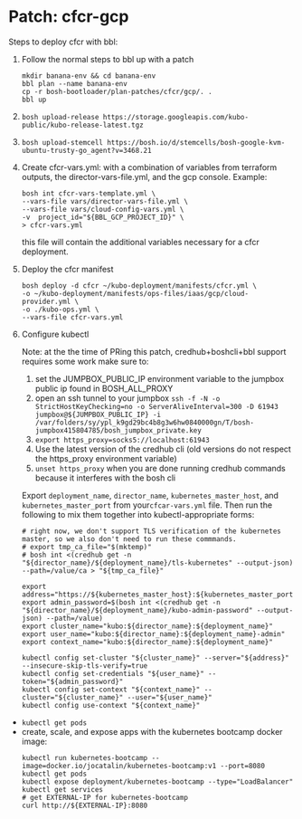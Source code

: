 # Patch: cfcr-gcp

Steps to deploy cfcr with bbl:

1. Follow the normal steps to bbl up with a patch
    ```
    mkdir banana-env && cd banana-env
    bbl plan --name banana-env
    cp -r bosh-bootloader/plan-patches/cfcr/gcp/. .
    bbl up
    ```

1. `bosh upload-release https://storage.googleapis.com/kubo-public/kubo-release-latest.tgz`

1. `bosh upload-stemcell https://bosh.io/d/stemcells/bosh-google-kvm-ubuntu-trusty-go_agent?v=3468.21`

1. Create cfcr-vars.yml: with a combination of variables from terraform outputs, the director-vars-file.yml, and the gcp console. Example:

    ```
    bosh int cfcr-vars-template.yml \
    --vars-file vars/director-vars-file.yml \
    --vars-file vars/cloud-config-vars.yml \
    -v  project_id="${BBL_GCP_PROJECT_ID}" \
    > cfcr-vars.yml
    ```
    this file will contain the additional variables necessary for a cfcr deployment.

1. Deploy the cfcr manifest

   ```
   bosh deploy -d cfcr ~/kubo-deployment/manifests/cfcr.yml \
   -o ~/kubo-deployment/manifests/ops-files/iaas/gcp/cloud-provider.yml \
   -o ./kubo-ops.yml \
   --vars-file cfcr-vars.yml
   ```

1. Configure kubectl

   Note: at the the time of PRing this patch, credhub+boshcli+bbl support requires some work make sure to:
     1. set the JUMPBOX_PUBLIC_IP environment variable to the jumpbox public ip found in BOSH_ALL_PROXY
     1. open an ssh tunnel to your jumpbox `ssh -f -N -o StrictHostKeyChecking=no -o ServerAliveInterval=300 -D 61943 jumpbox@${JUMPBOX_PUBLIC_IP} -i /var/folders/sy/ypl_k9gd29bc4b8g3w6hw0840000gn/T/bosh-jumpbox415804785/bosh_jumpbox_private.key`
     1. `export https_proxy=socks5://localhost:61943`
     1. Use the latest version of the credhub cli (old versions do not respect the https_proxy environment variable)
     1. `unset https_proxy` when you are done running credhub commands because it interferes with the bosh cli

   Export `deployment_name`, `director_name`, `kubernetes_master_host`, and `kubernetes_master_port` from your`cfcar-vars.yml` file.
   Then run the following to mix them together into kubectl-appropriate forms:
   ```
   # right now, we don't support TLS verification of the kubernetes master, so we also don't need to run these commmands.
   # export tmp_ca_file="$(mktemp)"
   # bosh int <(credhub get -n "${director_name}/${deployment_name}/tls-kubernetes" --output-json) --path=/value/ca > "${tmp_ca_file}"

   export address="https://${kubernetes_master_host}:${kubernetes_master_port}"
   export admin_password=$(bosh int <(credhub get -n "${director_name}/${deployment_name}/kubo-admin-password" --output-json) --path=/value)
   export cluster_name="kubo:${director_name}:${deployment_name}"
   export user_name="kubo:${director_name}:${deployment_name}-admin"
   export context_name="kubo:${director_name}:${deployment_name}"
   ```
   ```
   kubectl config set-cluster "${cluster_name}" --server="${address}" --insecure-skip-tls-verify=true
   kubectl config set-credentials "${user_name}" --token="${admin_password}"
   kubectl config set-context "${context_name}" --cluster="${cluster_name}" --user="${user_name}"
   kubectl config use-context "${context_name}"
   ```

 - `kubectl get pods`
 - create, scale, and expose apps with the kubernetes bootcamp docker image:
   ```
   kubectl run kubernetes-bootcamp --image=docker.io/jocatalin/kubernetes-bootcamp:v1 --port=8080
   kubectl get pods
   kubectl expose deployment/kubernetes-bootcamp --type="LoadBalancer"
   kubectl get services
   # get EXTERNAL-IP for kubernetes-bootcamp
   curl http://${EXTERNAL-IP}:8080
   ```

